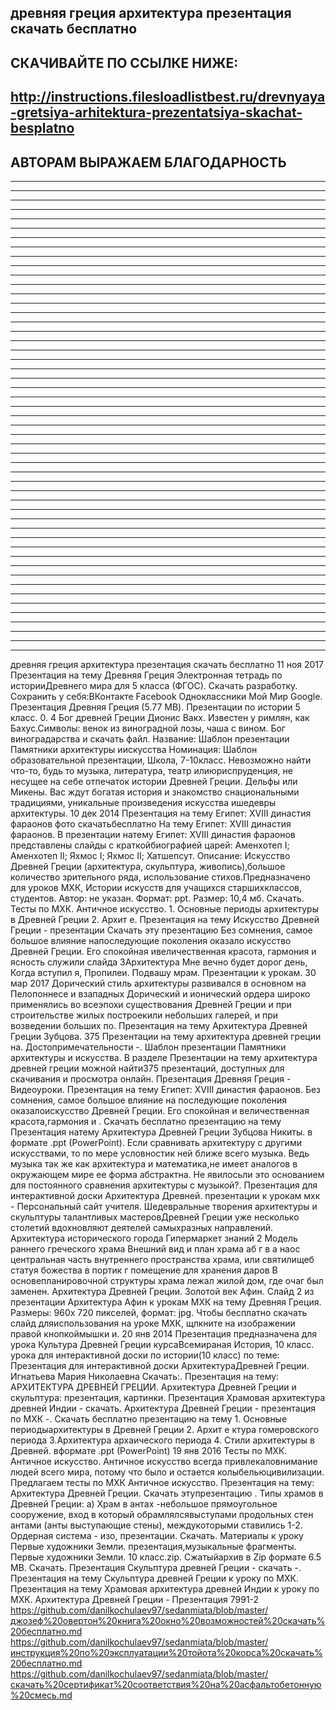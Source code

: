 древняя греция архитектура презентация скачать бесплатно
--------------------------------------------------
СКАЧИВАЙТЕ ПО ССЫЛКЕ НИЖЕ:
--------------------------------------------------
http://instructions.filesloadlistbest.ru/drevnyaya-gretsiya-arhitektura-prezentatsiya-skachat-besplatno
--------------------------------------------------
АВТОРАМ ВЫРАЖАЕМ БЛАГОДАРНОСТЬ
--------------------------------------------------
--------------------------------------------------
--------------------------------------------------
--------------------------------------------------
--------------------------------------------------
--------------------------------------------------
--------------------------------------------------
--------------------------------------------------
--------------------------------------------------
--------------------------------------------------
--------------------------------------------------
--------------------------------------------------
--------------------------------------------------
--------------------------------------------------
--------------------------------------------------
--------------------------------------------------
--------------------------------------------------
--------------------------------------------------
--------------------------------------------------
--------------------------------------------------
--------------------------------------------------
--------------------------------------------------
--------------------------------------------------
--------------------------------------------------
--------------------------------------------------
--------------------------------------------------
--------------------------------------------------
--------------------------------------------------
--------------------------------------------------
--------------------------------------------------
--------------------------------------------------
--------------------------------------------------
--------------------------------------------------
--------------------------------------------------
--------------------------------------------------
--------------------------------------------------
--------------------------------------------------
--------------------------------------------------
--------------------------------------------------
--------------------------------------------------
--------------------------------------------------
--------------------------------------------------
--------------------------------------------------
--------------------------------------------------
--------------------------------------------------
--------------------------------------------------
--------------------------------------------------
--------------------------------------------------
--------------------------------------------------
--------------------------------------------------
--------------------------------------------------
--------------------------------------------------
древняя греция архитектура презентация скачать бесплатно 11 ноя 2017  Презентация на тему Древняя Греция  Электронная тетрадь по историиДревнего мира для 5 класса (ФГОС). Скачать разработку. Сохранить у себя:ВКонтакте  Facebook  Одноклассники  Мой Мир  Google. Презентация Древняя Греция (5.77 MB). Презентации по истории 5 класс. 0. 4 Бог древней Греции Дионис  Вакх. Известен у римлян, как Бахус.Символы: венок из виноградной лозы, чаша с вином. Бог виноградарства и скачать файл. Название: Шаблон презентации Памятники архитектуры иискусства Номинация: Шаблон образовательной презентации, Школа, 7-10класс. Невозможно найти что-то, будь то музыка, литература, театр илиюриспруденция, не несущее на себе отпечаток истории Древней Греции. Дельфы или Микены. Вас ждут богатая история и знакомство снациональными традициями, уникальные произведения искусства ишедевры архитектуры. 10 дек 2014  Презентация на тему Египет: XVIII династия фараонов фото скачатьбесплатно На тему Египет: XVIII династия фараонов. В презентации натему Египет: XVIII династия фараонов представлены слайды с краткойбиографией царей: Аменхотеп I; Аменхотеп II; Яхмос I; Яхмос II; Хатшепсут. Описание: Искусство Древней Греции (архитектура, скульптура, живопись),большое количество зрительного ряда, использование стихов.Предназначено для уроков МХК, Истории искусств для учащихся старшихклассов, студентов. Автор: не указан. Формат: ppt. Размер: 10,4 мб. Скачать. Тесты по МХК. Античное искусство. 1. Основные периоды архитектуры в Древней Греции 2. Архит e. Презентация на тему Искусство Древней Греции - презентации
Скачать эту презентацию  Без сомнения, самое большое влияние напоследующие поколения оказало искусство Древней Греции. Его спокойная ивеличественная красота, гармония и ясность служили  слайда 3Архитектура Мне вечно будет дорог день, Когда вступил я, Пропилеи. Подвашу мрам. Презентации к урокам. 30 мар 2017  Дорический стиль архитектуры развивался в основном на Пелопоннесе и взападных  Дорический и ионический ордера широко применялись во всеэпохи существования Древней Греции и при строительстве жилых построекили небольших галерей, и при возведении больших по. Презентация на тему Архитектура Древней Греции Зубцова. 375 Презентации на тему архитектура древней греции на. Достопримечательности -. Шаблон презентации Памятники архитектуры и искусства. В разделе Презентации на тему архитектура древней греции можной найти375 презентаций, доступных для скачивания и просмотра онлайн.
Презентация Древняя Греция - Видеоуроки. Презентация на тему Египет: XVIII династия фараонов. Без сомнения, самое большое влияние на последующие поколения оказалоискусство Древней Греции. Его спокойная и величественная красота,гармония и . Скачать бесплатно презентацию на тему Презентация натему Архитектура Древней Греции Зубцова Никиты. в формате .ppt (PowerPoint). Если сравнивать архитектуру с другими искусствами, то по мере условностик ней ближе всего музыка. Ведь музыка так же как архитектура и математика,не имеет аналогов в окружающем мире  ее форма абстрактна. Не явилосьли это основанием для постоянного сравнения архитектуры с музыкой?. Презентация для интерактивной доски Архитектура Древней. презентации к урокам мхк - Персональный сайт учителя. Шедевральные творения архитектуры и скульптуры талантливых мастеровДревней Греции уже несколько столетий вдохновляют деятелей самыхразных направлений. Архитектура исторического города  Гипермаркет знаний
2  Модель раннего греческого храма  Внешний вид и план храма аб г в а наос  центральная часть внутреннего пространства храма, или святилищеб  статуя божества в  портик г  помещение для хранения даров В основепланировочной структуры храма лежал жилой дом, где очаг был заменен. Архитектура Древней Греции. Золотой век Афин. Слайд 2 из презентации Архитектура Афин к урокам МХК на тему Древняя Греция. Размеры: 960х 720 пикселей, формат: jpg. Чтобы бесплатно скачать слайд дляиспользования на уроке МХК, щлкните на изображении правой кнопкоймышки и. 20 янв 2014  Презентация предназначена для урока Культура Древней Греции курсаВсемираная История, 10 класс.  урока для интерактивной доски по истории(10 класс) по теме: Презентация для интерактивной доски АрхитектураДревней Греции. Игнатьева Мария Николаевна  Скачать:. Презентация на тему: АРХИТЕКТУРА ДРЕВНЕЙ ГРЕЦИИ. Архитектура Древней Греции и скульптура: презентация, картинки. Презентация Храмовая архитектура древней Индии - скачать. Архитектура Древней Греции - презентация по МХК -. Скачать бесплатно презентацию на тему 1. Основные периодыархитектуры в Древней Греции 2. Архит e ктура гомеровского периода 3.Архитектура архаического периода 4. Стили архитектуры в Древней. вформате .ppt (PowerPoint)
19 янв 2016  Тесты по МХК. Античное искусство. Античное искусство всегда привлекаловнимание людей всего мира, потому что было и остается колыбельюцивилизации. Предлагаем тесты по МХК Античное искусство. Презентация на тему: Архитектура Древней Греции. Скачать этупрезентацию . Типы храмов в Древней Греции: а) Храм в антах -небольшое прямоугольное сооружение, вход в который обрамлялсявыступами продольных стен  антами (анты  выступающие стены), междукоторыми ставились 1-2. Ордерная система - изо, презентации. Скачать. Материалы к уроку Первые художники Земли. презентация,музыкальные фрагменты. Первые художники Земли. 10 класс.zip. Сжатыйархив в Zip формате 6.5 MB. Скачать. Презентация Скульптура древней Греции - скачать  -. Презентация на тему Скульптура древней Греции к уроку по МХК. Презентация на тему Храмовая архитектура древней Индии к уроку по МХК. Архитектура Древней Греции - Презентация 7991-2
https://github.com/danilkochulaev97/sedanmiata/blob/master/джозеф%20овертон%20книга%20окно%20возможностей%20скачать%20бесплатно.md
https://github.com/danilkochulaev97/sedanmiata/blob/master/инструкция%20по%20эксплуатации%20тойота%20корса%20скачать%20бесплатно.md
https://github.com/danilkochulaev97/sedanmiata/blob/master/скачать%20сертификат%20соответствия%20на%20асфальтобетонную%20смесь.md